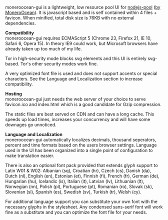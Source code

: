 moneroocean-gui is a lightweight, low resource pool UI for <a href="https://github.com/MoneroOcean/nodejs-pool" target="_blank">nodejs-pool</a> (<a href="https://github.com/MoneroOcean/" target="_blank">by MoneroOcean</a>). It is javascript based and is self contained within 4 files + favicon. When minified, total disk size is 76KB with no external dependencies.

<b>Compatibility</b><br>
moneroocean-gui requires ECMAScript 5 (Chrome 23, Firefox 21, IE 10, Safari 6, Opera 15). In theory IE9 could work, but Microsoft browsers have already taken up too much of my life.

Tor in high-security mode blocks svg elements and this UI is entirely svg-based. Tor's other security modes work fine.

A very optimized font file is used and does not support accents or special characters. See the Language and Localization section to increase compatibility.

<b>Hosting</b><br>
moneroocean-gui just needs the web server of your choice to serve favicon.ico and index.html which is a good candidate for Gzip compression.

The static files are best served on CDN and can have a long cache. This speeds up load times, increases your concurrency and will have some downages go unnoticed.

<b>Language and Localization</b><br>
moneroocean-gui automatically localizes decimals, thousand seperators, percent and time formats based on the users browser settings. Language used in the UI has been organized into a single point of configuration to make translation easier.

There is also an optional font pack provided that extends glyph support to Latin W01 & W02: Albanian (sq), Croatian (hr), Czech (cs), Danish (da), Dutch (nl), English (en), Estonian (et), Finnish (fi), French (fr), German (de), Hungarian (hu), Icelandic (is), Italian (it), Latvian (lv), Lithuanian (lt), Norwegian (nn), Polish (pl), Portuguese (pt), Romanian (ro), Slovak (sk), Slovenian (sl), Spanish (es), Swedish (sv), Turkish (tr), Welsh (cy).

For additional language support you can substitute your own font with the necessary glyphs in the stylesheet. Any condensed sans-serif font will work fine as a substitute and you can optimize the font file for your needs.








